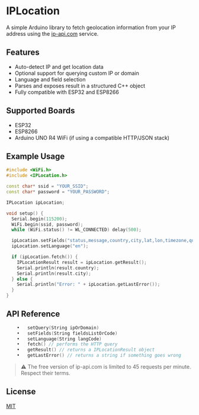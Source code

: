 # IPLocation

A simple Arduino library to fetch geolocation information from your IP address using the [ip-api.com](http://ip-api.com) service.

## Features

- Auto-detect IP and get location data
- Optional support for querying custom IP or domain
- Language and field selection
- Parses and exposes result in a structured C++ object
- Fully compatible with ESP32 and ESP8266

## Supported Boards

- ESP32
- ESP8266
- Arduino UNO R4 WiFi (if using a compatible HTTP/JSON stack)

## Example Usage

```cpp
#include <WiFi.h>
#include <IPLocation.h>

const char* ssid = "YOUR_SSID";
const char* password = "YOUR_PASSWORD";

IPLocation ipLocation;

void setup() {
  Serial.begin(115200);
  WiFi.begin(ssid, password);
  while (WiFi.status() != WL_CONNECTED) delay(500);

  ipLocation.setFields("status,message,country,city,lat,lon,timezone,query");
  ipLocation.setLanguage("en");

  if (ipLocation.fetch()) {
    IPLocationResult result = ipLocation.getResult();
    Serial.println(result.country);
    Serial.println(result.city);
  } else {
    Serial.println("Error: " + ipLocation.getLastError());
  }
}
```

## API Reference
```cpp
	•	setQuery(String ipOrDomain)
	•	setFields(String fieldsListOrCode)
	•	setLanguage(String langCode)
	•	fetch() // performs the HTTP query
	•	getResult() // returns a IPLocationResult object
	•	getLastError() // returns a string if something goes wrong
```


> ⚠️ The free version of ip-api.com is limited to 45 requests per minute. Respect their terms.

## License

[MIT](/LICENSE)